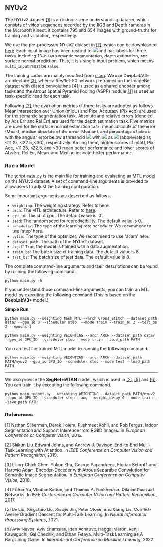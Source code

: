 ## NYUv2

The NYUv2 dataset [[1]](#1) is an indoor scene understanding dataset, which consists of video sequences recorded by the RGB and Depth cameras in the Microsoft Kinect. It contains 795 and 654 images with ground-truths for training and validation, respectively. 

We use the pre-processed NYUv2 dataset in [[2]](#2), which can be downloaded [here](https://www.dropbox.com/sh/86nssgwm6hm3vkb/AACrnUQ4GxpdrBbLjb6n-mWNa?dl=0). Each input image has been resized to <img src="https://render.githubusercontent.com/render/math?math=3\times288\times384"> and has labels for three tasks, including 13-class semantic segmentation, depth estimation, and surface normal prediction. Thus, it is a single-input problem, which means ``multi_input`` must be ``False``.

The training codes are mainly modified from [mtan](https://github.com/lorenmt/mtan). We use DeepLabV3+ architecture [[3]](#3), where a ResNet-50 network pretrained on the ImageNet dataset with dilated convolutions [[4]](#4) is used as a shared encoder among tasks and the Atrous Spatial Pyramid Pooling (ASPP) module [[3]](#3) is used as task-specific head for each task. 

Following [[2]](#2), the evaluation metrics of three tasks are adopted as follows. Mean Intersection over Union (mIoU) and Pixel Accuracy (Pix Acc) are used for the semantic segmentation task. Absolute and relative errors (denoted by Abs Err and Rel Err) are used for the depth estimation task. Five metrics are used for the surface normal estimation task: mean absolute of the error (Mean), median absolute of the error (Median), and percentage of pixels with the angular error below a threshold <img src="https://render.githubusercontent.com/render/math?math=\epsilon"> with <img src="https://render.githubusercontent.com/render/math?math=\epsilon"> as <img src="https://render.githubusercontent.com/render/math?math=11.25^{\circ}, 22.5^{\circ}, 30^{\circ}"> (abbreviated as <11.25, <22.5, <30), respectively. Among them, higher scores of mIoU, Pix Acc, <11.25, <22.5, and <30 mean better performance and lower scores of Abs Err, Rel Err, Mean, and Median indicate better performance.

### Run a Model

The script ``main.py`` is the main file for training and evaluating an MTL model on the NYUv2 dataset. A set of command-line arguments is provided to allow users to adjust the training configuration. 

Some important  arguments are described as follows.

- ``weighting``: The weighting strategy. Refer to [here](../../LibMTL#supported-algorithms).
- ``arch``: The MTL architecture. Refer to [here](../../LibMTL#supported-algorithms).
- ``gpu_id``: The id of gpu. The default value is '0'.
- ``seed``: The random seed for reproducibility. The default value is 0.
- ``scheduler``: The type of the learning rate scheduler. We recommend to use 'step' here.
- ``optim``: The type of the optimizer. We recommend to use 'adam' here.
- ``dataset_path``: The path of the NYUv2 dataset.
- ``aug``: If ``True``, the model is trained with a data augmentation.
- ``train_bs``: The batch size of training data. The default value is 8.
- ``test_bs``: The batch size of test data. The default value is 8.

The complete command-line arguments and their descriptions can be found by running the following command.

```shell
python main.py -h
```

If you understand those command-line arguments, you can train an MTL model by executing the following command (This is based on the **DeepLabV3+** model.).

**Simple Run**
```shell
python main.py --weighting Nash_MTL --arch Cross_stitch --dataset_path data/ --gpu_id 0 --scheduler step  --mode train --train_bs 2 --test_bs 2 --epochs 1
```

```shell
python main.py --weighting WEIGHTING --arch ARCH --dataset_path data/ --gpu_id GPU_ID --scheduler step --mode train --save_path PATH
```

You can test the trained MTL model by running the following command.

```she
python main.py --weighting WEIGHTING --arch ARCH --dataset_path PATH/nyuv2 --gpu_id GPU_ID --scheduler step --mode test --load_path PATH
```

---

We also provide the **SegNet+MTAN** model, which is used in [[2]](#2), [[5]](#5) and [[6]](#6). You can train it by executing the following command. 

```shell
python main_segnet.py --weighting WEIGHTING --dataset_path PATH/nyuv2 --gpu_id GPU_ID --scheduler step --aug --weight_decay 0 --mode train --save_path PATH
```

### References

<a id="1">[1]</a> Nathan Silberman, Derek Hoiem, Pushmeet Kohli, and Rob Fergus. Indoor Segmentation and Support Inference from RGBD Images. In *European Conference on Computer Vision*, 2012.

<a id="2">[2]</a> Shikun Liu, Edward Johns, and Andrew J. Davison. End-to-End Multi-Task Learning with Attention. In *IEEE Conference on Computer Vision and Pattern Recognition*, 2019.

<a id="3">[3]</a> Liang-Chieh Chen, Yukun Zhu, George Papandreou, Florian Schroff, and Hartwig Adam. Encoder-Decoder with Atrous Separable Convolution for Semantic Image Segmentation. In *European Conference on Computer Vision*, 2018.

<a id="4">[4]</a> Fisher Yu, Vladlen Koltun, and Thomas A. Funkhouser. Dilated Residual Networks. In *IEEE Conference on Computer Vision and Pattern Recognition*, 2017.

<a id="5">[5]</a> Bo Liu, Xingchao Liu, Xiaojie Jin, Peter Stone, and Qiang Liu. Conflict-Averse Gradient Descent for Multi-Task Learning. In *Neural Information Processing Systems*, 2021.

<a id="6">[6]</a> Aviv Navon, Aviv Shamsian, Idan Achituve, Haggai Maron, Kenji Kawaguchi, Gal Chechik, and Ethan Fetaya. Multi-Task Learning as A Bargaining Game. In *International Conference on Machine Learning*, 2022.
